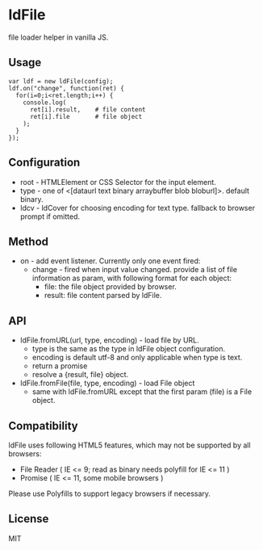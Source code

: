 # ldFile

file loader helper in vanilla JS.

## Usage

    var ldf = new ldFile(config);
    ldf.on("change", function(ret) {
      for(i=0;i<ret.length;i++) {
        console.log(
          ret[i].result,    # file content
          ret[i].file       # file object
        );
      }
    });


## Configuration

 * root - HTMLElement or CSS Selector for the input element.
 * type - one of <[dataurl text binary arraybuffer blob bloburl]>. default binary.
 * ldcv - ldCover for choosing encoding for text type. fallback to browser prompt if omitted.


## Method
 * on - add event listener. Currently only one event fired:
   * change - fired when input value changed. provide a list of file information as param, with following format for each object:
     - file: the file object provided by browser.
     - result: file content parsed by ldFile.

## API

 * ldFile.fromURL(url, type, encoding) - load file by URL.
   - type is the same as the type in ldFile object configuration.
   - encoding is default utf-8 and only applicable when type is text.
   - return a promise
   - resolve a {result, file} object.
 * ldFile.fromFile(file, type, encoding) - load File object
   - same with ldFile.fromURL except that the first param (file) is a File object.

## Compatibility

ldFile uses following HTML5 features, which may not be supported by all browsers:

 * File Reader ( IE <= 9; read as binary needs polyfill for IE <= 11 )
 * Promise  ( IE <= 11, some mobile browsers )

Please use Polyfills to support legacy browsers if necessary.


## License

MIT
